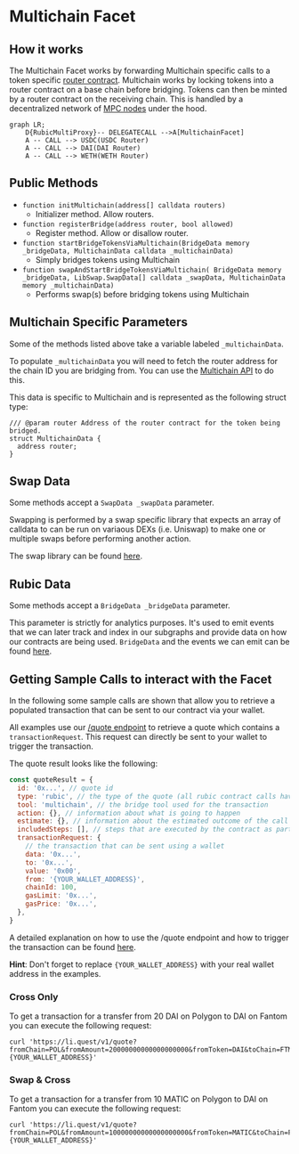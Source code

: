 # Multichain Facet

## How it works

The Multichain Facet works by forwarding Multichain specific calls to a token specific [router contract](https://github.com/anyswap/anyswap-v1-core/blob/master/contracts/AnyswapV5Router.sol). Multichain works by locking tokens into a router contract on a base chain before bridging. Tokens can then be minted by a router contract on the receiving chain. This is handled by a decentralized network of [MPC nodes](https://docs.multichain.org/how-it-works) under the hood.

```mermaid
graph LR;
    D{RubicMultiProxy}-- DELEGATECALL -->A[MultichainFacet]
    A -- CALL --> USDC(USDC Router)
    A -- CALL --> DAI(DAI Router)
    A -- CALL --> WETH(WETH Router)
```

## Public Methods

- `function initMultichain(address[] calldata routers)`
  - Initializer method. Allow routers.
- `function registerBridge(address router, bool allowed)`
  - Register method. Allow or disallow router.
- `function startBridgeTokensViaMultichain(BridgeData memory _bridgeData, MultichainData calldata _multichainData)`
  - Simply bridges tokens using Multichain
- `function swapAndStartBridgeTokensViaMultichain( BridgeData memory _bridgeData, LibSwap.SwapData[] calldata _swapData, MultichainData memory _multichainData)`
  - Performs swap(s) before bridging tokens using Multichain

## Multichain Specific Parameters

Some of the methods listed above take a variable labeled `_multichainData`.

To populate `_multichainData` you will need to fetch the router address for the chain ID you are bridging from. You can use the [Multichain API](https://github.com/anyswap/CrossChain-Router/wiki/How-to-integrate-AnySwap-Router) to do this.

This data is specific to Multichain and is represented as the following struct type:

```solidity
/// @param router Address of the router contract for the token being bridged.
struct MultichainData {
  address router;
}

```

## Swap Data

Some methods accept a `SwapData _swapData` parameter.

Swapping is performed by a swap specific library that expects an array of calldata to can be run on variaous DEXs (i.e. Uniswap) to make one or multiple swaps before performing another action.

The swap library can be found [here](../src/Libraries/LibSwap.sol).

## Rubic Data

Some methods accept a `BridgeData _bridgeData` parameter.

This parameter is strictly for analytics purposes. It's used to emit events that we can later track and index in our subgraphs and provide data on how our contracts are being used. `BridgeData` and the events we can emit can be found [here](../src/Interfaces/IRubic.sol).

## Getting Sample Calls to interact with the Facet

In the following some sample calls are shown that allow you to retrieve a populated transaction that can be sent to our contract via your wallet.

All examples use our [/quote endpoint](https://apidocs.li.fi/reference/get_quote) to retrieve a quote which contains a `transactionRequest`. This request can directly be sent to your wallet to trigger the transaction.

The quote result looks like the following:

```javascript
const quoteResult = {
  id: '0x...', // quote id
  type: 'rubic', // the type of the quote (all rubic contract calls have the type "rubic")
  tool: 'multichain', // the bridge tool used for the transaction
  action: {}, // information about what is going to happen
  estimate: {}, // information about the estimated outcome of the call
  includedSteps: [], // steps that are executed by the contract as part of this transaction, e.g. a swap step and a cross step
  transactionRequest: {
    // the transaction that can be sent using a wallet
    data: '0x...',
    to: '0x...',
    value: '0x00',
    from: '{YOUR_WALLET_ADDRESS}',
    chainId: 100,
    gasLimit: '0x...',
    gasPrice: '0x...',
  },
}
```

A detailed explanation on how to use the /quote endpoint and how to trigger the transaction can be found [here](https://docs.li.fi/products/more-integration-options/li.fi-api/transferring-tokens-example).

**Hint**: Don't forget to replace `{YOUR_WALLET_ADDRESS}` with your real wallet address in the examples.

### Cross Only

To get a transaction for a transfer from 20 DAI on Polygon to DAI on Fantom you can execute the following request:

```shell
curl 'https://li.quest/v1/quote?fromChain=POL&fromAmount=20000000000000000000&fromToken=DAI&toChain=FTM&toToken=DAI&slippage=0.03&allowBridges=multichain&fromAddress={YOUR_WALLET_ADDRESS}'
```

### Swap & Cross

To get a transaction for a transfer from 10 MATIC on Polygon to DAI on Fantom you can execute the following request:

```shell
curl 'https://li.quest/v1/quote?fromChain=POL&fromAmount=10000000000000000000&fromToken=MATIC&toChain=FTM&toToken=DAI&slippage=0.03&allowBridges=multichain&fromAddress={YOUR_WALLET_ADDRESS}'
```
